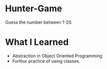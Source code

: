 # Hunter-Game
Guess the number between 1-20.

# What I Learned
* Abstraction in Object Oriented Programming
* Furthur practice of using classes.
